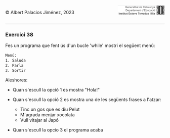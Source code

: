 <div style="display: flex; width: 100%;">
    <div style="flex: 1; padding: 0px;">
        <p>© Albert Palacios Jiménez, 2023</p>
    </div>
    <div style="flex: 1; padding: 0px; text-align: right;">
        <img src="../../assets/ieti.png" height="32" alt="Logo de IETI" style="max-height: 32px;">
    </div>
</div>
<hr/>

### Exercici 38

Fes un programa que fent ús d'un bucle 'while' mostri el següent menú:
```text
Menú:
1. Saluda
2. Parla
3. Sortir
```
Aleshores:

- Quan s'escull la opció 1 es mostra "Hola!"
- Quan s'escull la opció 2 es mostra una de les següents frases a l'atzar:

    * Tinc un gos que es diu Pelut
    * M'agrada menjar xocolata
    * Vull vitajar al Japó

- Quan s'escull la opcio 3 el programa acaba

